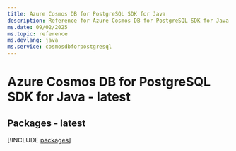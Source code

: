 ```yaml
---
title: Azure Cosmos DB for PostgreSQL SDK for Java
description: Reference for Azure Cosmos DB for PostgreSQL SDK for Java
ms.date: 09/02/2025
ms.topic: reference
ms.devlang: java
ms.service: cosmosdbforpostgresql
---
```

# Azure Cosmos DB for PostgreSQL SDK for Java - latest
## Packages - latest
[!INCLUDE [packages](cosmos-db-for-postgresql-index.md)]